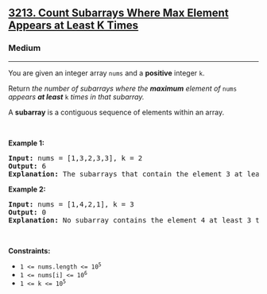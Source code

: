 <h2><a href="https://leetcode.com/problems/count-subarrays-where-max-element-appears-at-least-k-times/">3213. Count Subarrays Where Max Element Appears at Least K Times</a></h2><h3>Medium</h3><hr><p>You are given an integer array <code>nums</code> and a <strong>positive</strong> integer <code>k</code>.</p>

<p>Return <em>the number of subarrays where the <strong>maximum</strong> element of </em><code>nums</code><em> appears <strong>at least</strong> </em><code>k</code><em> times in that subarray.</em></p>

<p>A <strong>subarray</strong> is a contiguous sequence of elements within an array.</p>

<p>&nbsp;</p>
<p><strong class="example">Example 1:</strong></p>

<pre>
<strong>Input:</strong> nums = [1,3,2,3,3], k = 2
<strong>Output:</strong> 6
<strong>Explanation:</strong> The subarrays that contain the element 3 at least 2 times are: [1,3,2,3], [1,3,2,3,3], [3,2,3], [3,2,3,3], [2,3,3] and [3,3].
</pre>

<p><strong class="example">Example 2:</strong></p>

<pre>
<strong>Input:</strong> nums = [1,4,2,1], k = 3
<strong>Output:</strong> 0
<strong>Explanation:</strong> No subarray contains the element 4 at least 3 times.
</pre>

<p>&nbsp;</p>
<p><strong>Constraints:</strong></p>

<ul>
	<li><code>1 &lt;= nums.length &lt;= 10<sup>5</sup></code></li>
	<li><code>1 &lt;= nums[i] &lt;= 10<sup>6</sup></code></li>
	<li><code>1 &lt;= k &lt;= 10<sup>5</sup></code></li>
</ul>
